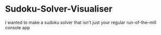 # Sudoku-Solver-Visualiser
I wanted to make a sudoku solver that isn't just your regular run-of-the-mill console app
